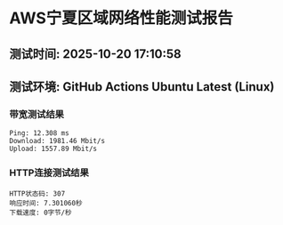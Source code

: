 # AWS宁夏区域网络性能测试报告
## 测试时间: 2025-10-20 17:10:58
## 测试环境: GitHub Actions Ubuntu Latest (Linux)

### 带宽测试结果
```
Ping: 12.308 ms
Download: 1981.46 Mbit/s
Upload: 1557.89 Mbit/s
```

### HTTP连接测试结果
```
HTTP状态码: 307
响应时间: 7.301060秒
下载速度: 0字节/秒
```

